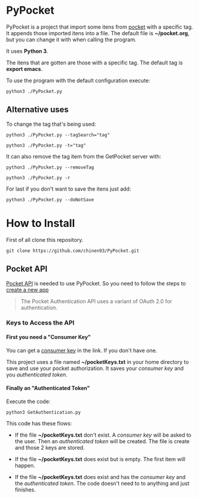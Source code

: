 # PyPocket

PyPocket is a project that import some itens from
[pocket](https://getpocket.com/) with a specific tag. It appends those
imported itens into a file. The default file is **~/pocket.org**, but
you can change it with when calling the program.

It uses **Python 3**.

The itens that are gotten are those with a specific tag. The default
tag is **export emacs**.

To use the program with the default configuration execute:
``` shell
python3 ./PyPocket.py
```

## Alternative uses

To change the tag that's being used:
``` shell
python3 ./PyPocket.py --tagSearch="tag"

python3 ./PyPocket.py -t="tag"
```

It can also remove the tag item from the GetPocket server with:
``` shell
python3 ./PyPocket.py --removeTag

python3 ./PyPocket.py -r
```

For last if you don't want to save the itens just add:
``` shell
python3 ./PyPocket.py --doNotSave
```

# How to Install

First of all clone this repository.

``` shell
git clone https://github.com/chinen93/PyPocket.git
```

## Pocket API

[Pocket API](https://getpocket.com/developer/docs/overview) is needed
to use PyPocket. So you need to follow the steps to [create a new
app](https://getpocket.com/developer/apps/new)


> The Pocket Authentication API uses a variant of OAuth 2.0 for
> authentication.

### Keys to Access the API

#### First you need a "Consumer Key"

You can get a [consumer key](https://getpocket.com/developer/apps/new)
in the link. If you don't have one.

This project uses a file named **~/pocketKeys.txt** in your home
directory to save and use your pocket authorization. It saves
your *consumer key* and you *authenticated token*.

#### Finally an "Authenticated Token"

Execute the code:

``` shell
python3 GetAuthentication.py
```

This code has these flows:

- If the file **~/pocketKeys.txt** don't exist. A *consumer key* will
  be asked to the user. Then an *authenticated token* will be
  created. The file is create and those 2 keys are stored.
  
- If the file **~/pocketKeys.txt** does exist but is empty. The first
  item will happen.
  
- If the file **~/pocketKeys.txt** does exist and has the *consumer
  key* and the *authenticated token*. The code doesn't need to to
  anything and just finishes.


